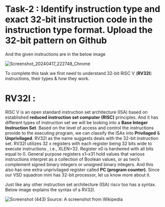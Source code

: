 # Task-2 : Identify instruction type and exact 32-bit instruction code in the instruction type format. Upload the 32-bit pattern on Github 

And the given instructions are in the below image 

![Screenshot_20240417_222748_Chrome](https://github.com/tejasbg19/VSD-squadron-mini-internship/assets/163899793/ece4505e-cee7-47ca-92f1-07aefaca42e3)

To complete this task we first need to understand 32-bit RISC V (**RV32I**) instructions, their types & how they work.

# RV32I :

 RISC V is an open standard instruction set architecture (ISA) based on established **reduced instruction set computer (RISC)** principles. 
 And it has different types of instruction set we will be looking into a **Base Integer Instruction Set**. Based on the level of access and control the instructions provide to the executing program, we can classify the ISAs into **Privilaged** & **Unprivilaged**.
 RV32I as the name suggests deals with the 32-bit instruction set. RV32I utilizes 32 x registers with each register being 32 bits wide to execute instructions , i.e., XLEN=32. Register x0 is hardwired with all bits equal to 0. General purpose registers x1–x31 hold values that various instructions interpret as a collection of Boolean values, or as two’s complement signed binary integers or unsigned binary integers. And this also has one extra unprivilaged register called **PC (program counter)**.
 Since our VSD squadron mini has 32-bit processor, let us know more about it.

 Just like any other instruction set architecture (ISA) riscv too has a syntax. Below image explains the syntax of a RV32I.


![Screenshot (443)](https://github.com/tejasbg19/VSD-squadron-mini-internship/assets/163899793/85644069-e90f-4631-a68d-9a060d697b12)
Source: A screenshot from Wikipedia






